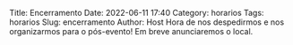 Title: Encerramento
Date: 2022-06-11 17:40
Category: horarios
Tags: horarios
Slug: encerramento
Author: Host
Hora de nos despedirmos e nos organizarmos para o pós-evento! Em breve anunciaremos o local.